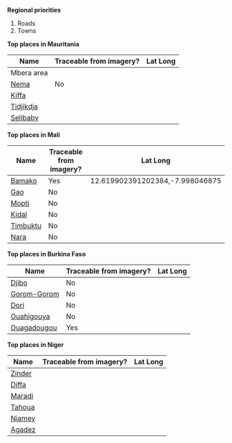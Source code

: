 **Regional priorities**  
1. Roads  
2. Towns  

**Top places in Mauritania**  

**Name** | **Traceable from imagery?** | **Lat Long** 
--- | --- | ---
Mbera area    |
[Nema](http://smit1678.github.com/compare-map/#16.634218156697948,-7.2894287109375,10)           | No | 
[Kiffa](http://smit1678.github.com/compare-map/#16.5684158228002,-11.3323974609375,10)           | | 
[Tidjikdja](http://smit1678.github.com/compare-map/#18.458116799979834,-11.479339599609375,10)   | |
[Selibaby](http://smit1678.github.com/compare-map/#15.177849598960828,-12.231903076171875,11)    | |

**Top places in Mali**  

**Name** | **Traceable from imagery?** | **Lat Long** 
--- | --- | ---
[Bamako](http://smit1678.github.com/compare-map/#12.619902391202384,-7.998046875,11)             |Yes |12.619902391202384,-7.998046875
[Gao](http://smit1678.github.com/compare-map/#16.26296475168935,-0.05218505859375,12)           |No |
[Mopti](http://smit1678.github.com/compare-map/#14.499256024226487,-4.219951629638672,13)       |No | 
[Kidal](http://smit1678.github.com/compare-map/#18.43450478075634,1.410369873046875,12)         |No |
[Timbuktu](http://smit1678.github.com/compare-map/#16.71282233768074,-3.01025390625,11)         |No |
[Nara](http://smit1678.github.com/compare-map/#15.204190033570118,-7.2784423828125,12)          |No |

**Top places in Burkina Faso**  

**Name** | **Traceable from imagery?** | **Lat Long** 
--- | --- | ---
[Djibo](http://smit1678.github.com/compare-map/#14.050165065351221,-0.061798095703125,12)        | No |
[Gorom-Gorom](http://smit1678.github.com/compare-map/#14.429526639732291,-0.245819091796875,12)  | No |
[Dori](http://smit1678.github.com/compare-map/#14.085882077197535,-1.63421630859375,13)          | No |
[Ouahigouya](http://smit1678.github.com/compare-map/#13.56765386529802,-2.4145889282226562,13)   | No |
[Ouagadougou](http://smit1678.github.com/compare-map/#12.373706441977669,-1.5432357788085938,12) | Yes |

**Top places in Niger** 
   
**Name** | **Traceable from imagery?** | **Lat Long** 
--- | --- | --- 
[Zinder](http://smit1678.github.com/compare-map/#13.792905546782213,8.945960998535156,12)  | |
[Diffa](http://smit1678.github.com/compare-map/#13.334588374829778,12.612133026123047,13)  | |
[Maradi](http://smit1678.github.com/compare-map/#13.53886688689105,7.1006011962890625,11)  | |
[Tahoua](http://smit1678.github.com/compare-map/#14.875944073464613,5.273094177246094,12)  | |
[Niamey](http://smit1678.github.com/compare-map/#13.521676479105523,2.110748291015625,12)  | |
[Agadez](http://smit1678.github.com/compare-map/#16.94302128350981,7.936592102050781,12)   | |